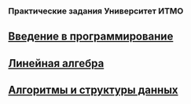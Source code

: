 ### Практические задания Университет ИТМО

## [Введение в программирование](https://github.com/maxim092001/Itmo-University/tree/master/prog-intro-homework)
## [Линейная алгебра](https://github.com/maxim092001/Itmo-University/tree/master/linear-algebra)
## [Алгоритмы и структуры данных](https://github.com/maxim092001/Itmo-University/tree/master/algorithms)
